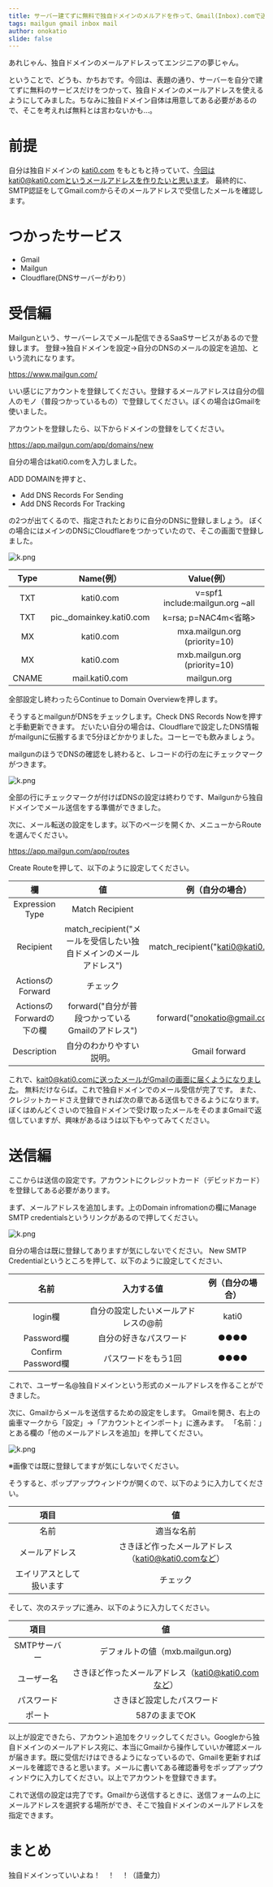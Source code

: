 ```yaml
---
title: サーバー建てずに無料で独自ドメインのメルアドを作って、Gmail(Inbox).comで送受信できるようにしてみた
tags: mailgun gmail inbox mail
author: onokatio
slide: false
---
```

あれじゃん、独自ドメインのメールアドレスってエンジニアの夢じゃん。

ということで、どうも、かちおです。今回は、表題の通り、サーバーを自分で建てずに無料のサービスだけをつかって、独自ドメインのメールアドレスを使えるようにしてみました。ちなみに独自ドメイン自体は用意してある必要があるので、そこを考えれば無料とは言わないかも…。

# 前提

自分は独自ドメインの [kati0.com](http://kati0.com) をもともと持っていて、今回はkati0@kati0.comというメールアドレスを作りたいと思います。
最終的に、SMTP認証をしてGmail.comからそのメールアドレスで受信したメールを確認します。

# つかったサービス

- Gmail
- Mailgun
- Cloudflare(DNSサーバーがわり）

# 受信編

Mailgunという、サーバーレスでメール配信できるSaaSサービスがあるので登録します。
登録→独自ドメインを設定→自分のDNSのメールの設定を追加、という流れになります。

https://www.mailgun.com/

いい感じにアカウントを登録してください。登録するメールアドレスは自分の個人のモノ（普段つかっているもの）で登録してください。ぼくの場合はGmailを使いました。

アカウントを登録したら、以下からドメインの登録をしてください。

https://app.mailgun.com/app/domains/new

自分の場合はkati0.comを入力しました。


ADD DOMAINを押すと、

- Add DNS Records For Sending
- Add DNS Records For Tracking

の2つが出てくるので、指定されたとおりに自分のDNSに登録しましょう。
ぼくの場合にはメインのDNSにCloudflareをつかっていたので、そこの画面で登録しました。

![k.png](https://qiita-image-store.s3.amazonaws.com/0/154157/f5ce9bf5-4798-881b-8c3b-72091ada1001.png)

|Type|Name(例）|Value(例）|
|:-:|:-:|:-:|
|TXT|kati0.com|v=spf1 include:mailgun.org ~all|
|TXT|pic._domainkey.kati0.com|k=rsa; p=NAC4m<省略>|
|MX|kati0.com|mxa.mailgun.org (priority=10)|
|MX|kati0.com|mxb.mailgun.org (priority=10)|
|CNAME|mail.kati0.com|mailgun.org|

全部設定し終わったらContinue to Domain Overviewを押します。

そうするとmailgunがDNSをチェックします。Check DNS Records Nowを押すと手動更新できます。
だいたい自分の場合は、Cloudflareで設定したDNS情報がmailgunに伝搬するまで5分ほどかかりました。コーヒーでも飲みましょう。

mailgunのほうでDNSの確認をし終わると、レコードの行の左にチェックマークがつきます。

![k.png](https://qiita-image-store.s3.amazonaws.com/0/154157/43467bb1-6b1b-f7e4-d669-da9f9816ae00.png)

全部の行にチェックマークが付けばDNSの設定は終わりです、Mailgunから独自ドメインでメール送信をする準備ができました。

次に、メール転送の設定をします。以下のページを開くか、メニューからRouteを選んでください。

https://app.mailgun.com/app/routes

Create Routeを押して、以下のように設定してください。

|欄|値|例（自分の場合）|
|:-:|:-:|:-:|
|Expression Type|Match Recipient|
|Recipient|match_recipient("メールを受信したい独自ドメインのメールアドレス")|match_recipient("kati0@kati0.com")	
|ActionsのForward|チェック|
|ActionsのForwardの下の欄|forward("自分が普段つかっているGmailのアドレス")|forward("onokatio@gmail.com")|
|Description|自分のわかりやすい説明。|Gmail forward|

これで、kait0@kati0.comに送ったメールがGmailの画面に届くようになりました。
無料だけならば。これで独自ドメインでのメール受信が完了です。
また、クレジットカードさえ登録できれば次の章である送信もできるようになります。
ぼくはめんどくさいので独自ドメインで受け取ったメールをそのままGmailで返信していますが、興味があるほうは以下もやってみてください。

# 送信編

ここからは送信の設定です。アカウントにクレジットカード（デビッドカード）を登録してある必要があります。

まず、メールアドレスを追加します。上のDomain infromationの欄にManage SMTP credentialsというリンクがあるので押してください。

![k.png](https://qiita-image-store.s3.amazonaws.com/0/154157/103c73bc-e4bb-383c-0619-80e437962859.png)

自分の場合は既に登録してありますが気にしないでください。
New SMTP Credentialというところを押して、以下のように設定してください、

|名前|入力する値|例（自分の場合）|
|:-:|:-:|:-:|
|login欄|自分の設定したいメールアドレスの@前|kati0|
|Password欄|自分の好きなパスワード|●●●●|
|Confirm Password欄|パスワードをもう1回|●●●●|

これで、ユーザー名@独自ドメインという形式のメールアドレスを作ることができました。

次に、Gmailからメールを送信するための設定をします。
Gmailを開き、右上の歯車マークから「設定」→「アカウントとインポート」に進みます。
「名前：」とある欄の「他のメールアドレスを追加」を押してください。

![k.png](https://qiita-image-store.s3.amazonaws.com/0/154157/3dfd2a86-ff4d-f0f8-f945-47928927797f.png)

※画像では既に登録してますが気にしないでください。

そうすると、ポップアップウィンドウが開くので、以下のように入力してください。

| 項目 | 値 |
|:-:|:-:|
| 名前 | 適当な名前 |
| メールアドレス | さきほど作ったメールアドレス（kati0@kati0.comなど） |
| エイリアスとして扱います | チェック |

そして、次のステップに進み、以下のように入力してください。

| 項目 | 値 |
|:-:|:-:|
| SMTPサーバー | デフォルトの値（mxb.mailgun.org) |
| ユーザー名 | さきほど作ったメールアドレス（kati0@kati0.comなど） |
| パスワード | さきほど設定したパスワード |
| ポート | 587のままでOK |

以上が設定できたら、アカウント追加をクリックしてください。Googleから独自ドメインのメールアドレス宛に、本当にGmailから操作していいか確認メールが届きます。既に受信だけはできるようになっているので、Gmailを更新すればメールを確認できると思います。メールに書いてある確認番号をポップアップウィンドウに入力してください。以上でアカウントを登録できます。

これで送信の設定は完了です。Gmailから送信するときに、送信フォームの上にメールアドレスを選択する場所ができ、そこで独自ドメインのメールアドレスを指定できます。

# まとめ

独自ドメインっていいよね！　！　！（語彙力）

